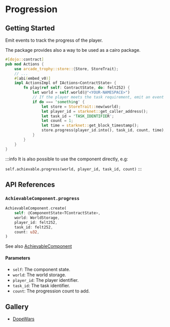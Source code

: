 # Progression

## Getting Started

Emit events to track the progress of the player.

The package provides also a way to be used as a cairo package.

```rust
#[dojo::contract]
pub mod Actions {
    use arcade_trophy::store::{Store, StoreTrait};
    // ...
    #[abi(embed_v0)]
    impl ActionsImpl of IActions<ContractState> {
        fn play(ref self: ContractState, do: felt252) {
            let world = self.world(@"<YOUR-NAMESPACE>")
            // If the player meets the task requirement, emit an event to track the progress
            if do === 'something' {
                let store = StoreTrait::new(world);
                let player_id = starknet::get_caller_address();
                let task_id = 'TASK_IDENTIFIER';
                let count = 1;
                let time = starknet::get_block_timestamp();
                store.progress(player_id.into(), task_id, count, time);
            }
        }
    }
}
```

:::info
It is also possible to use the component directly, e.g:

`self.achievable.progress(world, player_id, task_id, count)`
:::

## API References

### `AchievableComponent.progress`

```rust
AchievableComponent.create(
    self: @ComponentState<TContractState>,
    world: WorldStorage,
    player_id: felt252,
    task_id: felt252,
    count: u32,
)
```

See also [AchievableComponent](https://github.com/cartridge-gg/arcade/blob/main/packages/trophy/src/components/achievable.cairo)

#### Parameters

- `self`: The component state.
- `world`: The world storage.
- `player_id`: The player identifier.
- `task_id`: The task identifier.
- `count`: The progression count to add.

## Gallery

- [DopeWars](https://github.com/cartridge-gg/dopewars/blob/mainnet/src/systems/helpers/shopping.cairo)
